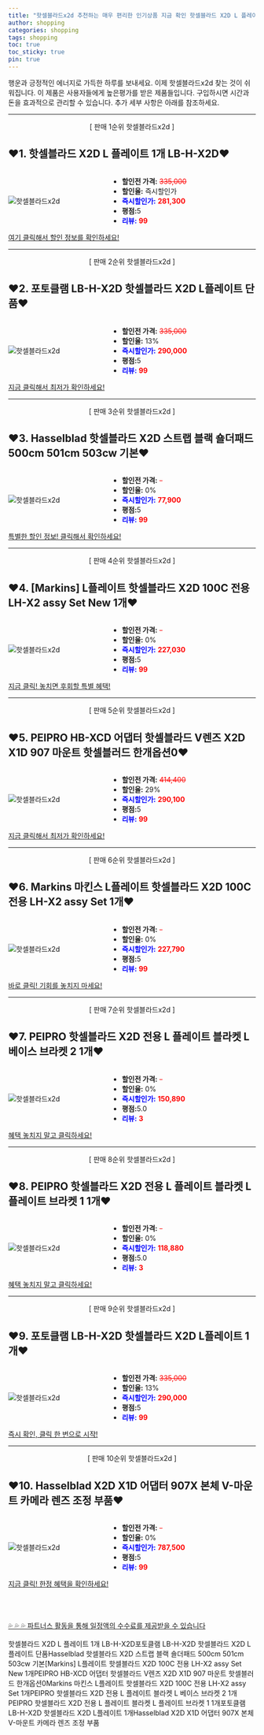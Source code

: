 ```yaml
---
title: "핫셀블라드x2d 추천하는 매우 편리한 인기상품 지금 확인 핫셀블라드 X2D L 플레이트 1개"
author: shopping
categories: shopping
tags: shopping
toc: true
toc_sticky: true
pin: true
---
```

행운과 긍정적인 에너지로 가득한 하루를 보내세요. 이제 핫셀블라드x2d 찾는 것이 쉬워집니다. 이 제품은 사용자들에게 높은평가를 받은 제품들입니다. 구입하시면 시간과 돈을 효과적으로 관리할 수 있습니다. 추가 세부 사항은 아래를 참조하세요.

---
<p class="toplist" style="margin: 0 auto; display: block; width: fit-content;">[ 판매 1순위 핫셀블라드x2d ]</p>

<h2><strong>❤️1. 핫셀블라드 X2D L 플레이트 1개 LB-H-X2D❤️</strong></h2>

<div style="display: flex; align-items: center;">
    <div style="flex: 0.4;">
        <img src="https://thumbnail10.coupangcdn.com/thumbnails/remote/230x230ex/image/vendor_inventory/626b/534a849b054bb75e9367b5b540b5b5fef4e4bc3a3d7b845e7230df0dbc16.jpg" alt="핫셀블라드x2d" style="max-width: 100%;">
    </div>
    <div style="flex: 0.6; margin-left: 10px;">
        <ul>
            <li><strong>할인전 가격:</strong> <del style="color: red;">335,000</del></li>
            <li><strong>할인율:</strong> 즉시할인가</li>
            <li><span style='color:blue'><strong>즉시할인가:</strong></span> <span style='color:red'><strong>281,300</strong></span></li>
            <li><strong>평점:</strong>5</li>
            <li><span style='color:blue'><strong>리뷰:</strong></span> <span style='color:red'><strong>99</strong></span></li>
        </ul>
    </div>
</div>
<div class="center">
    <a href="https://William4Davisa.github.io?lptag=AF9450613&subid=githubio&pageKey=7133704452&traceid=V0-153&itemId=17894198830&vendorItemId=85296112058" class="myButton">
        여기 클릭해서 할인 정보를 확인하세요!
    </a>
</div>


---
<p class="toplist" style="margin: 0 auto; display: block; width: fit-content;">[ 판매 2순위 핫셀블라드x2d ]</p>

<h2><strong>❤️2. 포토클램 LB-H-X2D 핫셀블라드 X2D L플레이트 단품❤️</strong></h2>

<div style="display: flex; align-items: center;">
    <div style="flex: 0.4;">
        <img src="https://thumbnail8.coupangcdn.com/thumbnails/remote/230x230ex/image/vendor_inventory/2305/71248d0f9ba9b779efabc53acd6543456730db9e28c63d7ca9155c2c907c.jpg" alt="핫셀블라드x2d" style="max-width: 100%;">
    </div>
    <div style="flex: 0.6; margin-left: 10px;">
        <ul>
            <li><strong>할인전 가격:</strong> <del style="color: red;">335,000</del></li>
            <li><strong>할인율:</strong> 13%</li>
            <li><span style='color:blue'><strong>즉시할인가:</strong></span> <span style='color:red'><strong>290,000</strong></span></li>
            <li><strong>평점:</strong>5</li>
            <li><span style='color:blue'><strong>리뷰:</strong></span> <span style='color:red'><strong>99</strong></span></li>
        </ul>
    </div>
</div>
<div class="center">
    <a href="https://William4Davisa.github.io?lptag=AF9450613&subid=githubio&pageKey=8099158618&traceid=V0-153&itemId=22901849099&vendorItemId=89936352976" class="myButton">
        지금 클릭해서 최저가 확인하세요!
    </a>
</div>


---
<p class="toplist" style="margin: 0 auto; display: block; width: fit-content;">[ 판매 3순위 핫셀블라드x2d ]</p>

<h2><strong>❤️3. Hasselblad 핫셀블라드 X2D 스트랩 블랙 숄더패드 500cm 501cm 503cw 기본❤️</strong></h2>

<div style="display: flex; align-items: center;">
    <div style="flex: 0.4;">
        <img src="https://thumbnail9.coupangcdn.com/thumbnails/remote/230x230ex/image/vendor_inventory/8a2f/3f21678cc9ec1d2258b6a083b5b7a2c6e37be483b14610e31706ce4a9edd.jpg" alt="핫셀블라드x2d" style="max-width: 100%;">
    </div>
    <div style="flex: 0.6; margin-left: 10px;">
        <ul>
            <li><strong>할인전 가격:</strong> <del style="color: red;">-</del></li>
            <li><strong>할인율:</strong> 0%</li>
            <li><span style='color:blue'><strong>즉시할인가:</strong></span> <span style='color:red'><strong>77,900</strong></span></li>
            <li><strong>평점:</strong>5</li>
            <li><span style='color:blue'><strong>리뷰:</strong></span> <span style='color:red'><strong>99</strong></span></li>
        </ul>
    </div>
</div>
<div class="center">
    <a href="https://William4Davisa.github.io?lptag=AF9450613&subid=githubio&pageKey=7898164813&traceid=V0-153&itemId=21638342218&vendorItemId=88689198649" class="myButton">
        특별한 할인 정보! 클릭해서 확인하세요!
    </a>
</div>


---
<p class="toplist" style="margin: 0 auto; display: block; width: fit-content;">[ 판매 4순위 핫셀블라드x2d ]</p>

<h2><strong>❤️4. [Markins] L플레이트 핫셀블라드 X2D 100C 전용 LH-X2 assy Set New 1개❤️</strong></h2>

<div style="display: flex; align-items: center;">
    <div style="flex: 0.4;">
        <img src="https://thumbnail9.coupangcdn.com/thumbnails/remote/230x230ex/image/vendor_inventory/d64a/d8350b0c6b4067428273ed24de7726a7451c2bdeb78729ccac3f1b6a80cc.jpg" alt="핫셀블라드x2d" style="max-width: 100%;">
    </div>
    <div style="flex: 0.6; margin-left: 10px;">
        <ul>
            <li><strong>할인전 가격:</strong> <del style="color: red;">-</del></li>
            <li><strong>할인율:</strong> 0%</li>
            <li><span style='color:blue'><strong>즉시할인가:</strong></span> <span style='color:red'><strong>227,030</strong></span></li>
            <li><strong>평점:</strong>5</li>
            <li><span style='color:blue'><strong>리뷰:</strong></span> <span style='color:red'><strong>99</strong></span></li>
        </ul>
    </div>
</div>
<div class="center">
    <a href="https://William4Davisa.github.io?lptag=AF9450613&subid=githubio&pageKey=6919945325&traceid=V0-153&itemId=16706532689&vendorItemId=83948378330" class="myButton">
        지금 클릭! 놓치면 후회할 특별 혜택!
    </a>
</div>


---
<p class="toplist" style="margin: 0 auto; display: block; width: fit-content;">[ 판매 5순위 핫셀블라드x2d ]</p>

<h2><strong>❤️5. PEIPRO HB-XCD 어댑터 핫셀블라드 V렌즈 X2D X1D 907 마운트 핫셀블러드 한개옵션0❤️</strong></h2>

<div style="display: flex; align-items: center;">
    <div style="flex: 0.4;">
        <img src="https://thumbnail9.coupangcdn.com/thumbnails/remote/230x230ex/image/vendor_inventory/85e1/7bd11867ff8e19d02f3db99dadc51a5c2c392be6778371c1fa403f081d12.jpg" alt="핫셀블라드x2d" style="max-width: 100%;">
    </div>
    <div style="flex: 0.6; margin-left: 10px;">
        <ul>
            <li><strong>할인전 가격:</strong> <del style="color: red;">414,400</del></li>
            <li><strong>할인율:</strong> 29%</li>
            <li><span style='color:blue'><strong>즉시할인가:</strong></span> <span style='color:red'><strong>290,100</strong></span></li>
            <li><strong>평점:</strong>5</li>
            <li><span style='color:blue'><strong>리뷰:</strong></span> <span style='color:red'><strong>99</strong></span></li>
        </ul>
    </div>
</div>
<div class="center">
    <a href="https://William4Davisa.github.io?lptag=AF9450613&subid=githubio&pageKey=7201949951&traceid=V0-153&itemId=18206532886&vendorItemId=85354810443" class="myButton">
        지금 클릭해서 최저가 확인하세요!
    </a>
</div>


---
<p class="toplist" style="margin: 0 auto; display: block; width: fit-content;">[ 판매 6순위 핫셀블라드x2d ]</p>

<h2><strong>❤️6. Markins 마킨스 L플레이트 핫셀블라드 X2D 100C 전용 LH-X2 assy Set 1개❤️</strong></h2>

<div style="display: flex; align-items: center;">
    <div style="flex: 0.4;">
        <img src="https://thumbnail10.coupangcdn.com/thumbnails/remote/230x230ex/image/vendor_inventory/8a72/739c6d9e05e60e487d9ef1288560e732586d46d53f27760a809717515418.jpg" alt="핫셀블라드x2d" style="max-width: 100%;">
    </div>
    <div style="flex: 0.6; margin-left: 10px;">
        <ul>
            <li><strong>할인전 가격:</strong> <del style="color: red;">-</del></li>
            <li><strong>할인율:</strong> 0%</li>
            <li><span style='color:blue'><strong>즉시할인가:</strong></span> <span style='color:red'><strong>227,790</strong></span></li>
            <li><strong>평점:</strong>5</li>
            <li><span style='color:blue'><strong>리뷰:</strong></span> <span style='color:red'><strong>99</strong></span></li>
        </ul>
    </div>
</div>
<div class="center">
    <a href="https://William4Davisa.github.io?lptag=AF9450613&subid=githubio&pageKey=6919946079&traceid=V0-153&itemId=16706538093&vendorItemId=84350777949" class="myButton">
        바로 클릭! 기회를 놓치지 마세요!
    </a>
</div>


---
<p class="toplist" style="margin: 0 auto; display: block; width: fit-content;">[ 판매 7순위 핫셀블라드x2d ]</p>

<h2><strong>❤️7. PEIPRO 핫셀블라드 X2D 전용 L 플레이트 블라켓 L 베이스 브라켓 2 1개❤️</strong></h2>

<div style="display: flex; align-items: center;">
    <div style="flex: 0.4;">
        <img src="https://thumbnail9.coupangcdn.com/thumbnails/remote/230x230ex/image/vendor_inventory/006f/decdf68cb144c588dfc7f4842788b76dabec50b6f27693e262c83a35e172.jpg" alt="핫셀블라드x2d" style="max-width: 100%;">
    </div>
    <div style="flex: 0.6; margin-left: 10px;">
        <ul>
            <li><strong>할인전 가격:</strong> <del style="color: red;">-</del></li>
            <li><strong>할인율:</strong> 0%</li>
            <li><span style='color:blue'><strong>즉시할인가:</strong></span> <span style='color:red'><strong>150,890</strong></span></li>
            <li><strong>평점:</strong>5.0</li>
            <li><span style='color:blue'><strong>리뷰:</strong></span> <span style='color:red'><strong>3</strong></span></li>
        </ul>
    </div>
</div>
<div class="center">
    <a href="https://William4Davisa.github.io?lptag=AF9450613&subid=githubio&pageKey=6976535415&traceid=V0-153&itemId=17029987789&vendorItemId=84205281708" class="myButton">
        혜택 놓치지 말고 클릭하세요!
    </a>
</div>


---
<p class="toplist" style="margin: 0 auto; display: block; width: fit-content;">[ 판매 8순위 핫셀블라드x2d ]</p>

<h2><strong>❤️8. PEIPRO 핫셀블라드 X2D 전용 L 플레이트 블라켓 L 플레이트 브라켓 1 1개❤️</strong></h2>

<div style="display: flex; align-items: center;">
    <div style="flex: 0.4;">
        <img src="https://thumbnail10.coupangcdn.com/thumbnails/remote/230x230ex/image/vendor_inventory/a8a1/d45e5ad91eedc384b842c992c50451a6a9e813c032651693ec20256097e8.jpg" alt="핫셀블라드x2d" style="max-width: 100%;">
    </div>
    <div style="flex: 0.6; margin-left: 10px;">
        <ul>
            <li><strong>할인전 가격:</strong> <del style="color: red;">-</del></li>
            <li><strong>할인율:</strong> 0%</li>
            <li><span style='color:blue'><strong>즉시할인가:</strong></span> <span style='color:red'><strong>118,880</strong></span></li>
            <li><strong>평점:</strong>5.0</li>
            <li><span style='color:blue'><strong>리뷰:</strong></span> <span style='color:red'><strong>3</strong></span></li>
        </ul>
    </div>
</div>
<div class="center">
    <a href="https://William4Davisa.github.io?lptag=AF9450613&subid=githubio&pageKey=6976535415&traceid=V0-153&itemId=17029987785&vendorItemId=84205281700" class="myButton">
        혜택 놓치지 말고 클릭하세요!
    </a>
</div>


---
<p class="toplist" style="margin: 0 auto; display: block; width: fit-content;">[ 판매 9순위 핫셀블라드x2d ]</p>

<h2><strong>❤️9. 포토클램 LB-H-X2D 핫셀블라드 X2D L플레이트 1개❤️</strong></h2>

<div style="display: flex; align-items: center;">
    <div style="flex: 0.4;">
        <img src="https://thumbnail10.coupangcdn.com/thumbnails/remote/230x230ex/image/vendor_inventory/626b/534a849b054bb75e9367b5b540b5b5fef4e4bc3a3d7b845e7230df0dbc16.jpg" alt="핫셀블라드x2d" style="max-width: 100%;">
    </div>
    <div style="flex: 0.6; margin-left: 10px;">
        <ul>
            <li><strong>할인전 가격:</strong> <del style="color: red;">335,000</del></li>
            <li><strong>할인율:</strong> 13%</li>
            <li><span style='color:blue'><strong>즉시할인가:</strong></span> <span style='color:red'><strong>290,000</strong></span></li>
            <li><strong>평점:</strong>5</li>
            <li><span style='color:blue'><strong>리뷰:</strong></span> <span style='color:red'><strong>99</strong></span></li>
        </ul>
    </div>
</div>
<div class="center">
    <a href="https://William4Davisa.github.io?lptag=AF9450613&subid=githubio&pageKey=7405955581&traceid=V0-153&itemId=19178330511&vendorItemId=85057087986" class="myButton">
        즉시 확인, 클릭 한 번으로 시작!
    </a>
</div>


---
<p class="toplist" style="margin: 0 auto; display: block; width: fit-content;">[ 판매 10순위 핫셀블라드x2d ]</p>

<h2><strong>❤️10. Hasselblad X2D X1D 어댑터 907X 본체 V-마운트 카메라 렌즈 조정 부품❤️</strong></h2>

<div style="display: flex; align-items: center;">
    <div style="flex: 0.4;">
        <img src="https://thumbnail9.coupangcdn.com/thumbnails/remote/230x230ex/image/vendor_inventory/3e20/32622b67216493bf6e220bc8c914d4056a58e2996466723d911f2f6f8981.jpg" alt="핫셀블라드x2d" style="max-width: 100%;">
    </div>
    <div style="flex: 0.6; margin-left: 10px;">
        <ul>
            <li><strong>할인전 가격:</strong> <del style="color: red;">-</del></li>
            <li><strong>할인율:</strong> 0%</li>
            <li><span style='color:blue'><strong>즉시할인가:</strong></span> <span style='color:red'><strong>787,500</strong></span></li>
            <li><strong>평점:</strong>5</li>
            <li><span style='color:blue'><strong>리뷰:</strong></span> <span style='color:red'><strong>99</strong></span></li>
        </ul>
    </div>
</div>
<div class="center">
    <a href="https://William4Davisa.github.io?lptag=AF9450613&subid=githubio&pageKey=8243898150&traceid=V0-153&itemId=23724799260&vendorItemId=90749602091" class="myButton">
        지금 클릭! 한정 혜택을 확인하세요!
    </a>
</div>

<br><br><br>[💦 💦 💦 파트너스 활동을 통해 일정액의 수수료를 제공받을 수 있습니다](https://link.coupang.com/a/bcpT2c)<br><br>핫셀블라드 X2D L 플레이트 1개 LB-H-X2D포토클램 LB-H-X2D 핫셀블라드 X2D L플레이트 단품Hasselblad 핫셀블라드 X2D 스트랩 블랙 숄더패드 500cm 501cm 503cw 기본[Markins] L플레이트 핫셀블라드 X2D 100C 전용 LH-X2 assy Set New 1개PEIPRO HB-XCD 어댑터 핫셀블라드 V렌즈 X2D X1D 907 마운트 핫셀블러드 한개옵션0Markins 마킨스 L플레이트 핫셀블라드 X2D 100C 전용 LH-X2 assy Set 1개PEIPRO 핫셀블라드 X2D 전용 L 플레이트 블라켓 L 베이스 브라켓 2 1개PEIPRO 핫셀블라드 X2D 전용 L 플레이트 블라켓 L 플레이트 브라켓 1 1개포토클램 LB-H-X2D 핫셀블라드 X2D L플레이트 1개Hasselblad X2D X1D 어댑터 907X 본체 V-마운트 카메라 렌즈 조정 부품